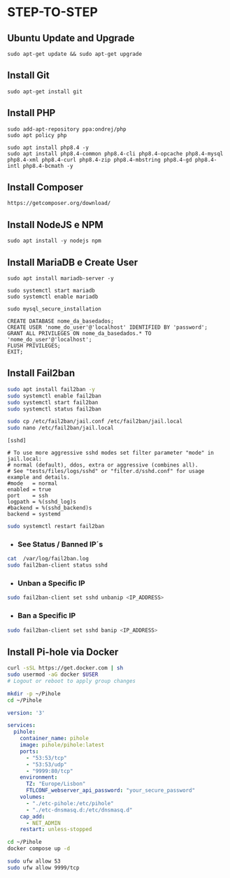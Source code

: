 # STEP-TO-STEP

## Ubuntu Update and Upgrade
```
sudo apt-get update && sudo apt-get upgrade
```

## Install Git
```
sudo apt-get install git
```

## Install PHP
```
sudo add-apt-repository ppa:ondrej/php
sudo apt policy php

sudo apt install php8.4 -y
sudo apt install php8.4-common php8.4-cli php8.4-opcache php8.4-mysql php8.4-xml php8.4-curl php8.4-zip php8.4-mbstring php8.4-gd php8.4-intl php8.4-bcmath -y
```

## Install Composer
```
https://getcomposer.org/download/
```

## Install NodeJS e NPM
```
sudo apt install -y nodejs npm
```

## Install MariaDB e Create User
```
sudo apt install mariadb-server -y

sudo systemctl start mariadb
sudo systemctl enable mariadb

sudo mysql_secure_installation
```

```
CREATE DATABASE nome_da_basedados;
CREATE USER 'nome_do_user'@'localhost' IDENTIFIED BY 'password';
GRANT ALL PRIVILEGES ON nome_da_basedados.* TO 'nome_do_user'@'localhost';
FLUSH PRIVILEGES;
EXIT;
```

## Install Fail2ban

```bash
sudo apt install fail2ban -y
sudo systemctl enable fail2ban
sudo systemctl start fail2ban
sudo systemctl status fail2ban
```

```bash
sudo cp /etc/fail2ban/jail.conf /etc/fail2ban/jail.local
sudo nano /etc/fail2ban/jail.local
```

```
[sshd]

# To use more aggressive sshd modes set filter parameter "mode" in jail.local:
# normal (default), ddos, extra or aggressive (combines all).
# See "tests/files/logs/sshd" or "filter.d/sshd.conf" for usage example and details.
#mode   = normal
enabled = true
port    = ssh
logpath = %(sshd_log)s
#backend = %(sshd_backend)s
backend = systemd
```

```bash
sudo systemctl restart fail2ban
```

- ### See Status / Banned IP´s
```bash
cat  /var/log/fail2ban.log
sudo fail2ban-client status sshd
```

- ### Unban a Specific IP
```bash
sudo fail2ban-client set sshd unbanip <IP_ADDRESS>
```

- ### Ban a Specific IP
```bash
sudo fail2ban-client set sshd banip <IP_ADDRESS>
```

## Install Pi-hole via Docker

```bash
curl -sSL https://get.docker.com | sh
sudo usermod -aG docker $USER
# Logout or reboot to apply group changes
```

```bash
mkdir -p ~/Pihole
cd ~/Pihole
```

```yaml
version: '3'

services:
  pihole:
    container_name: pihole
    image: pihole/pihole:latest
    ports:
      - "53:53/tcp"
      - "53:53/udp"
      - "9999:80/tcp"
    environment:
      TZ: "Europe/Lisbon"
      FTLCONF_webserver_api_password: "your_secure_password"
    volumes:
      - "./etc-pihole:/etc/pihole"
      - "./etc-dnsmasq.d:/etc/dnsmasq.d"
    cap_add:
      - NET_ADMIN
    restart: unless-stopped
```

```bash
cd ~/Pihole
docker compose up -d
```

```bash
sudo ufw allow 53
sudo ufw allow 9999/tcp
```
